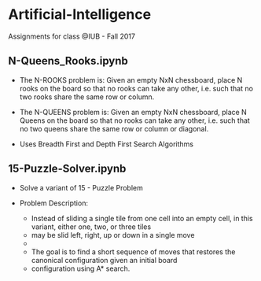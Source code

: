 # Artificial-Intelligence

Assignments for class @IUB - Fall 2017

## N-Queens_Rooks.ipynb

* The N-ROOKS problem is: Given an empty NxN chessboard, place N rooks on the board so that no rooks can take any other, i.e. such that no two rooks share the same row or column.

* The N-QUEENS problem is: Given an empty NxN chessboard, place N Queens on the board so that no rooks can take any other, i.e. such that no two queens share the same row or column or diagonal.

* Uses Breadth First and Depth First Search Algorithms

## 15-Puzzle-Solver.ipynb

* Solve a variant of 15 - Puzzle Problem

 * Problem Description:
   * Instead of sliding a single tile from one cell into an empty cell, in this variant, either one, two, or three tiles  
   * may be slid left, right, up or down in a single move
   * 
   * The goal is to find a short sequence of moves that restores the canonical configuration given an initial board 
   * configuration using A* search.
